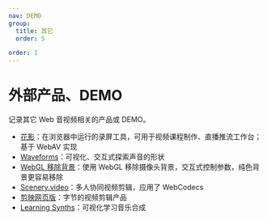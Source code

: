 ```yaml
---
nav: DEMO
group:
  title: 其它
  order: 5

order: 1
---
```


# 外部产品、DEMO

记录其它 Web 音视频相关的产品或 DEMO。

- [花影](https://github.com/hughfenghen/bloom-shadow)：在浏览器中运行的录屏工具，可用于视频课程制作、直播推流工作台；基于 WebAV 实现
- [Waveforms](https://pudding.cool/2018/02/waveforms/)：可视化、交互式探索声音的形状
- [WebGL 移除背景](https://jameshfisher.com/2020/08/11/production-ready-green-screen-in-the-browser/)：使用 WebGL 移除摄像头背景，交互式控制参数，纯色背景更容易移除
- [Scenery.video](https://scenery.video)：多人协同视频剪辑，应用了 WebCodecs
- [剪映网页版](https://www.capcut.cn/web)：字节的视频剪辑产品
- [Learning Synths](https://learningsynths.ableton.com/en/get-started)：可视化学习音乐合成
